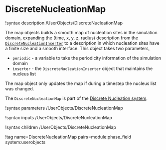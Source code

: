 # DiscreteNucleationMap

!syntax description /UserObjects/DiscreteNucleationMap

The map objects builds a smooth map of nucleation sites in the simulation
domain, expanding the (time, x, y, z, radius) description from the
[`DiscreteNucleationInserter`](/DiscreteNucleationInserter.md) to a description
in which nucleation sites have a finite size and a smooth interface. This object
takes two parameters,

- ```periodic``` - a variable to take the periodicity information of the simulation domain
- ```inserter``` - the ```DiscreteNucleationInserter``` object that maintains the nucleus list

The map object only updates the map if during a timestep the nucleus list was changed.

The `DiscreteNucleationMap` is part of the [Discrete Nucleation system](Nucleation/DiscreteNucleation.md).

!syntax parameters /UserObjects/DiscreteNucleationMap

!syntax inputs /UserObjects/DiscreteNucleationMap

!syntax children /UserObjects/DiscreteNucleationMap

!tag name=DiscreteNucleationMap pairs=module:phase_field system:userobjects
